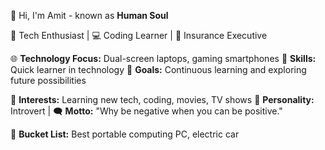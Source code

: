 👋 Hi, I'm Amit - known as **Human Soul**

🚀 Tech Enthusiast | 💻 Coding Learner | 🏢 Insurance Executive

🌐 **Technology Focus:** Dual-screen laptops, gaming smartphones
🚀 **Skills:** Quick learner in technology
🎯 **Goals:** Continuous learning and exploring future possibilities

👾 **Interests:** Learning new tech, coding, movies, TV shows
🌌 **Personality:** Introvert | 🗨️ **Motto:** "Why be negative when you can be positive."

📅 **Bucket List:** Best portable computing PC, electric car
